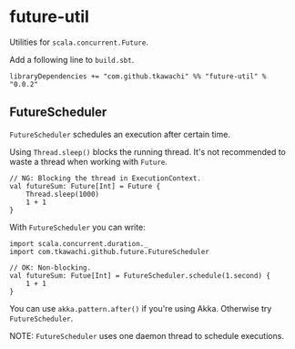 # future-util

Utilities for `scala.concurrent.Future`.

Add a following line to `build.sbt`.

	libraryDependencies += "com.github.tkawachi" %% "future-util" % "0.0.2"

## FutureScheduler

`FutureScheduler` schedules an execution after certain time.

Using `Thread.sleep()` blocks the running thread.
It's not recommended to waste a thread when working with `Future`.

	// NG: Blocking the thread in ExecutionContext.
	val futureSum: Future[Int] = Future {
		Thread.sleep(1000)
		1 + 1
	}

With `FutureScheduler` you can write:

	import scala.concurrent.duration._
	import com.tkawachi.github.future.FutureScheduler
	
	// OK: Non-blocking.
	val futureSum: Futue[Int] = FutureScheduler.schedule(1.second) {
		1 + 1
	}

You can use `akka.pattern.after()` if you're using Akka.
Otherwise try `FutureScheduler`.

NOTE: `FutureScheduler` uses one daemon thread to schedule executions.
